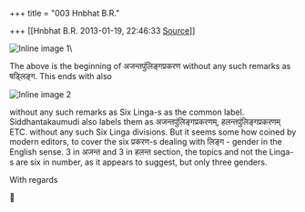 +++
title = "003 Hnbhat B.R."

+++
[[Hnbhat B.R.	2013-01-19, 22:46:33 [Source](https://groups.google.com/g/samskrita/c/LlS9LOsGQsk)]]



![Inline image 1](https://groups.google.com/group/samskrita/attach/c8b9c94069729ca4/image.png?part=0.2)\\

  

The above is the beginning of अजन्तपुंलिङ्गप्रकरण without any such remarks as षड्लिङ्ग. This ends with also

  

![Inline image 2](https://groups.google.com/group/samskrita/attach/c8b9c94069729ca4/image.png?part=0.1)  

  

without any such remarks as Six Linga-s as the common label.
Siddhantakaumudi also labels them as अजन्तपुंलिङ्गप्रकरणम्, हलन्तपुंलिङ्गप्रकरणम् ETC. without any such Six Linga divisions. But it seems some how coined by modern editors, to cover the six प्रकरण-s dealing with लिङ्ग - gender in the English sense. 3 in अजन्त and 3 in हलन्त section, the topics and not the Linga-s are six in number, as it appears to suggest, but only three genders.

  

  

  

With regards

  

  

  

  

  

  

  

  



